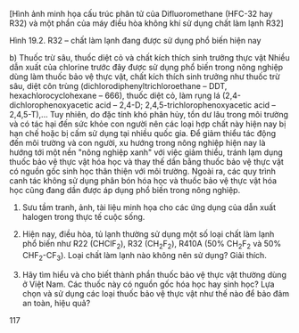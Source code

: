 [Hình ảnh minh họa cấu trúc phân tử của Difluoromethane (HFC-32 hay R32) và một phần của máy điều hòa không khí sử dụng chất làm lạnh R32]

Hình 19.2. R32 – chất làm lạnh đang được sử dụng phổ biến hiện nay

b) Thuốc trừ sâu, thuốc diệt cỏ và chất kích thích sinh trưởng thực vật
Nhiều dẫn xuất của chlorine trước đây được sử dụng phổ biến trong nông nghiệp dùng làm thuốc bảo vệ thực vật, chất kích thích sinh trưởng như thuốc trừ sâu, diệt côn trùng (dichlorodiphenyltrichloroethane – DDT, hexachlorocyclohexane – 666), thuốc diệt cỏ, làm rụng lá (2,4-dichlorophenoxyacetic acid – 2,4-D; 2,4,5-trichlorophenoxyacetic acid – 2,4,5-T),...
Tuy nhiên, do đặc tính khó phân hủy, tồn dư lâu trong môi trường và có tác hại đến sức khỏe con người nên các loại hợp chất này hiện nay bị hạn chế hoặc bị cấm sử dụng tại nhiều quốc gia. Để giảm thiểu tác động đến môi trường và con người, xu hướng trong nông nghiệp hiện nay là hướng tới một nền "nông nghiệp xanh" với việc giảm thiểu, tránh lạm dụng thuốc bảo vệ thực vật hóa học và thay thế dần bằng thuốc bảo vệ thực vật có nguồn gốc sinh học thân thiện với môi trường. Ngoài ra, các quy trình canh tác không sử dụng phân bón hóa học và thuốc bảo vệ thực vật hóa học cũng đang dần được áp dụng phổ biến trong nông nghiệp.

1. Sưu tầm tranh, ảnh, tài liệu minh họa cho các ứng dụng của dẫn xuất halogen trong thực tế cuộc sống.

2. Hiện nay, điều hòa, tủ lạnh thường sử dụng một số loại chất làm lạnh phổ biến như R22 (CHClF$_2$), R32 (CH$_2$F$_2$), R410A (50% CH$_2$F$_2$ và 50% CHF$_2$-CF$_3$). Loại chất làm lạnh nào không nên sử dụng? Giải thích.

3. Hãy tìm hiểu và cho biết thành phần thuốc bảo vệ thực vật thường dùng ở Việt Nam. Các thuốc này có nguồn gốc hóa học hay sinh học? Lựa chọn và sử dụng các loại thuốc bảo vệ thực vật như thế nào để bảo đảm an toàn, hiệu quả?

117